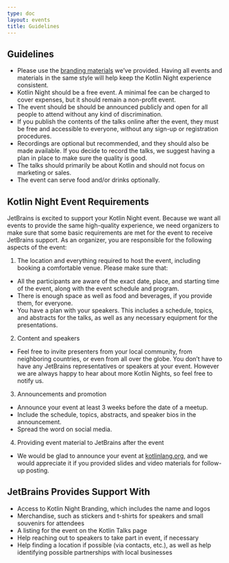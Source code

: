 ```yaml
---
type: doc
layout: events
title: Guidelines
---
```


## Guidelines

* Please use the [branding materials](https://drive.google.com/drive/u/0/folders/1mAD6S0WBER11_ADPAqHoP1M1rcN9Wx5L) we’ve provided. Having all events and materials in the same style will help keep the Kotlin Night experience consistent.
* Kotlin Night should be a free event. A minimal fee can be charged to cover expenses, but it should remain a non-profit event.
* The event should be should be announced publicly and open for all people to attend without any kind of discrimination.
* If you publish the contents of the talks online after the event, they must be free and accessible to everyone, without any sign-up or registration procedures.
* Recordings are optional but recommended, and they should also be made available. If you decide to record the talks, we suggest having a plan in place to make sure the quality is good.
* The talks should primarily be about Kotlin and should not focus on marketing or sales.
* The event can serve food and/or drinks optionally.


## Kotlin Night Event Requirements
JetBrains is excited to support your Kotlin Night event. Because we want all events to provide the same high-quality experience, we need organizers to make sure that some basic requirements are met for the event to receive JetBrains support. As an organizer, you are responsible for the following aspects of the event:  

1. The location and everything required to host the event, including booking a comfortable venue. Please make sure that:
  * All the participants are aware of the exact date, place, and starting time of the event, along with the event
 schedule and program. 
  * There is enough space as well as food and beverages, if you provide them, for everyone.
  * You have a plan with your speakers. This includes a schedule, topics, and abstracts for the talks, as well as any
 necessary equipment for the presentations.
2. Content and speakers
  * Feel free to invite presenters from your local community, from neighboring countries, or even from all over the
  globe. You don’t have to have any JetBrains representatives or speakers at your event. However we are always happy to hear about more Kotlin Nights, so feel free to notify us.
3. Announcements and promotion
  * Announce your event at least 3 weeks before the date of a meetup.
  * Include the schedule, topics, abstracts, and speaker bios in the announcement.
  * Spread the word on social media.
4. Providing event material to JetBrains after the event
  * We would be glad to announce your event at  [kotlinlang.org](/community/talks.html), and we would appreciate it if you provided slides and video materials for follow-up posting.

## JetBrains Provides Support With

* Access to Kotlin Night Branding, which includes the name and logos
* Merchandise, such as stickers and t-shirts for speakers and small souvenirs for attendees
* A listing for the event on the Kotlin Talks page
* Help reaching out to speakers to take part in event, if necessary
* Help finding a location if possible (via contacts, etc.), as well as help identifying possible partnerships with
 local businesses

